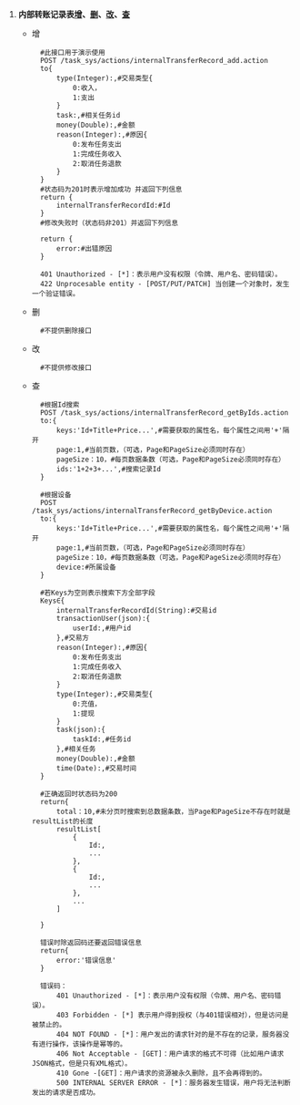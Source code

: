 1.  <a name='internalTransferRecord'></a>**内部转账记录表[增](#internalTransferRecord_add)、[删](#internalTransferRecord_delete)、[改](#internalTransferRecord_change)、[查](#internalTransferRecord_search)**
	- <a name="internalTransferRecord_add">增</a>
			
			#此接口用于演示使用
			POST /task_sys/actions/internalTransferRecord_add.action
			to{
				type(Integer):,#交易类型{
					0:收入，
					1:支出
				}
				task:,#相关任务id
				money(Double):,#金额
				reason(Integer):,#原因{
					0:发布任务支出
					1:完成任务收入
					2:取消任务退款
				}
			}
			#状态码为201时表示增加成功 并返回下列信息
			return {
				internalTransferRecordId:#Id
			}
			#修改失败时（状态码非201）并返回下列信息

			return {
				error:#出错原因
			}
			
			401 Unauthorized - [*]：表示用户没有权限（令牌、用户名、密码错误）。
			422 Unprocesable entity - [POST/PUT/PATCH] 当创建一个对象时，发生一个验证错误。
	- <a name="internalTransferRecord_delete">删</a>

			#不提供删除接口
	- <a name="internalTransferRecord_change">改</a>

			#不提供修改接口
	- <a name="internalTransferRecord_search">查</a>
	
			#根据Id搜索
			POST /task_sys/actions/internalTransferRecord_getByIds.action
			to:{
				keys:'Id+Title+Price...',#需要获取的属性名，每个属性之间用'+'隔开
				page:1,#当前页数，（可选，Page和PageSize必须同时存在）
				pageSize：10，#每页数据条数（可选，Page和PageSize必须同时存在）
				ids:'1+2+3+...',#搜索记录Id
			}
			
			#根据设备
			POST /task_sys/actions/internalTransferRecord_getByDevice.action
			to:{
				keys:'Id+Title+Price...',#需要获取的属性名，每个属性之间用'+'隔开
				page:1,#当前页数，（可选，Page和PageSize必须同时存在）
				pageSize：10，#每页数据条数（可选，Page和PageSize必须同时存在）
				device:#所属设备
			}			

			#若Keys为空则表示搜索下方全部字段
			Keys∈{
				internalTransferRecordId(String):#交易id
				transactionUser(json):{
					userId:,#用户id
				},#交易方
				reason(Integer):,#原因{
					0:发布任务支出
					1:完成任务收入
					2:取消任务退款
				}
				type(Integer):,#交易类型{
					0:充值，
					1:提现
				}
				task(json):{
					taskId:,#任务id
				},#相关任务
				money(Double):,#金额
				time(Date):,#交易时间
			}

			#正确返回时状态码为200
			return{
				total：10,#未分页时搜索到总数据条数，当Page和PageSize不存在时就是resultList的长度
				resultList[
					{
						Id:,
						...
					},
					{
						Id:,
						...
					},
					...
				]

			}

			错误时除返回码还要返回错误信息
			return{
				error:'错误信息'
			}

			错误码：
				401 Unauthorized - [*]：表示用户没有权限（令牌、用户名、密码错误）。
				403 Forbidden - [*] 表示用户得到授权（与401错误相对），但是访问是被禁止的。
				404 NOT FOUND - [*]：用户发出的请求针对的是不存在的记录，服务器没有进行操作，该操作是幂等的。
				406 Not Acceptable - [GET]：用户请求的格式不可得（比如用户请求JSON格式，但是只有XML格式）。
				410 Gone -[GET]：用户请求的资源被永久删除，且不会再得到的。
				500 INTERNAL SERVER ERROR - [*]：服务器发生错误，用户将无法判断发出的请求是否成功。
